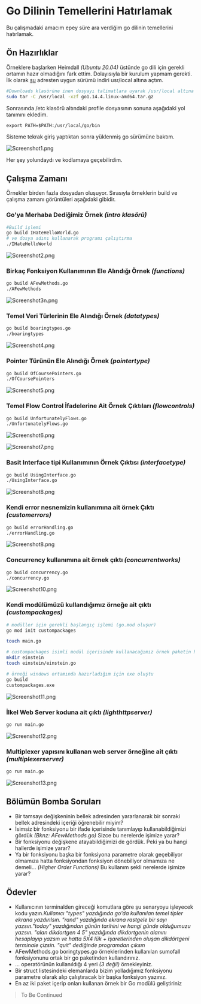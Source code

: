 # Go Dilinin Temellerini Hatırlamak

Bu çalışmadaki amacım epey süre ara verdiğim go dilinin temellerini hatırlamak.

## Ön Hazırlıklar

Örneklere başlarken Heimdall _(Ubuntu 20.04)_ üstünde go dili için gerekli ortamın hazır olmadığını fark ettim. Dolayısıyla bir kurulum yapmam gerekti. İlk olarak [şu](https://golang.org/dl/) adresten uygun sürümü indiri usr/local altına açtım.

```bash
#Downloads klasörüne inen dosyayı talimatlara uyarak /usr/local altına açtım
sudo tar -C /usr/local -xzf go1.14.4.linux-amd64.tar.gz 
```

Sonrasında /etc klasörü altındaki profile dosyasının sonuna aşağıdaki yol tanımını ekledim. 

```text
export PATH=$PATH:/usr/local/go/bin
```

Sisteme tekrak giriş yaptıktan sonra yüklenmiş go sürümüne baktım.

![Screenshot1.png](./assets/Screenshot1.png)

Her şey yolundaydı ve kodlamaya geçebilirdim.

## Çalışma Zamanı

Örnekler birden fazla dosyadan oluşuyor. Sırasıyla örneklerin build ve çalışma zamanı görüntüleri aşağıdaki gibidir.

### Go'ya Merhaba Dediğimiz Örnek _(intro klasörü)_

```bash
#Build işlemi
go build IHateHelloWorld.go
# ve dosya adını kullanarak programı çalıştırma
./IHateHelloWorld
```

![Screenshot2.png](./assets/Screenshot2.png)

### Birkaç Fonksiyon Kullanımının Ele Alındığı Örnek _(functions)_
```bash
go build AFewMethods.go
./AFewMethods
```

![Screenshot3n.png](./assets/Screenshot3n.png)

### Temel Veri Türlerinin Ele Alındığı Örnek _(datatypes)_

```bash
go build boaringtypes.go
./boaringtypes
```

![Screenshot4.png](./assets/Screenshot4.png)

### Pointer Türünün Ele Alındığı Örnek _(pointertype)_

```bash
go build OfCoursePointers.go
./OfCoursePointers
```

![Screenshot5.png](./assets/Screenshot5.png)

### Temel Flow Control İfadelerine Ait Örnek Çıktıları _(flowcontrols)_

```bash
go build UnfortunatelyFlows.go
./UnfortunatelyFlows.go
```

![Screenshot6.png](./assets/Screenshot6.png)

![Screenshot7.png](./assets/Screenshot7.png)

### Basit Interface tipi Kullanımının Örnek Çıktısı _(interfacetype)_

```bash
go build UsingInterface.go
./UsingInterface.go
```

![Screenshot8.png](./assets/Screenshot8.png)

### Kendi error nesnemizin kullanımına ait örnek Çıktı _(customerrors)_

```bash
go build errorHandling.go
./errorHandling.go
```

![Screenshot8.png](./assets/Screenshot9.png)

### Concurrency kullanımına ait örnek çıktı _(concurrentworks)_

```bash
go build concurrency.go
./concurrency.go
```

![Screenshot10.png](./assets/Screenshot10.png)

### Kendi modülümüzü kullandığımız örneğe ait çıktı _(custompackages)_

```bash
# modüller için gerekli başlangıç işlemi (go.mod oluşur)
go mod init custompackages

touch main.go

# custompackages isimli modül içerisinde kullanacağımız örnek paketin hazırlanması
mkdir einstein
touch einstein/einstein.go

# örneği windows ortamında hazırladığım için exe oluştu
go build
custompackages.exe
```

![Screenshot11.png](./assets/Screenshot11.png)

### İlkel Web Server koduna ait çıktı _(lighthttpserver)_

```bash
go run main.go
```

![Screenshot12.png](./assets/Screenshot12.png)

### Multiplexer yapısını kullanan web server örneğine ait çıktı _(multiplexerserver)_

```bash
go run main.go
```

![Screenshot13.png](./assets/Screenshot13.png)

## Bölümün Bomba Soruları

- Bir tamsayı değişkeninin bellek adresinden yararlanarak bir sonraki bellek adresindeki içeriği öğrenebilir miyim?
- İsimsiz bir fonksiyonu bir ifade içerisinde tanımlayıp kullanabildiğimizi gördük _(Bknz: AFewMethods.go)_ Sizce bu nerelerde işimize yarar?
- Bir fonksiyonu değişkene atayabildiğimizi de gördük. Peki ya bu hangi hallerde işimize yarar?
- Ya bir fonksiyonu başka bir fonksiyona parametre olarak geçebiliyor olmamıza hatta fonksiyondan fonksiyon dönebiliyor olmamıza ne demeli... _(Higher Order Functions)_ Bu kullanım şekli nerelerde işimize yarar?

## Ödevler

- Kullanıcının terminalden gireceği komutlara göre şu senaryoyu işleyecek kodu yazın._Kullanıcı "types" yazdığında go'da kullanılan temel tipler ekrana yazdırılsın. "rand" yazdığında ekrana rastgele bir sayı yazsın."today" yazdığından günün tarihini ve hangi günde olduğumuzu yazsın. "alan dikdortgen 4 5" yazdığında dikdortgenin alanını hesaplayıp yazsın ve hatta 5X4 lük + işaretlerinden oluşan dikdörtgeni terminale çizsin. "quit" dediğinde programdan çıksın_
- AFewMethods.go boringtypes.go örneklerinden kullanılan sumofall fonksiyonunu ortak bir go paketinden kullandırınız.
- ... operatörünün kullanıldığı 4 yeri _(3 değil)_ örnekleyiniz.
- Bir struct listesindeki elemanlarda bizim yolladığımız fonksiyonu parametre olarak alıp çalıştıracak bir başka fonksiyon yazınız.
- En az iki paket içerip onları kullanan örnek bir Go modülü geliştiriniz

>To Be Continued